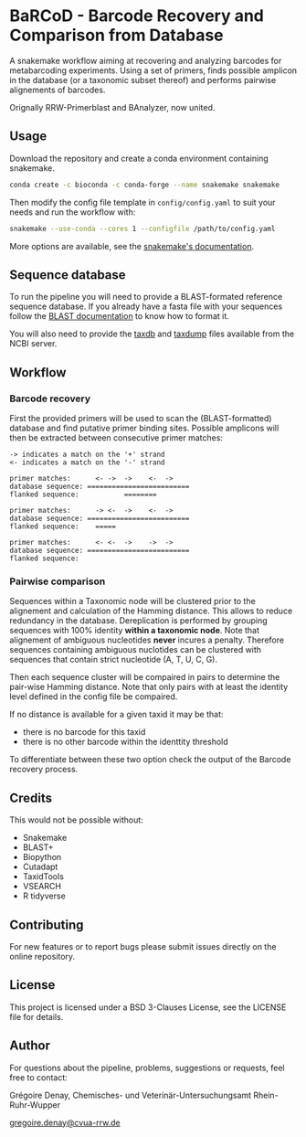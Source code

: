 # BaRCoD - Barcode Recovery and Comparison from Database

A snakemake workflow aiming at recovering and analyzing barcodes for metabarcoding experiments.
Using a set of primers, finds possible amplicon in the database (or a taxonomic subset thereof) and performs pairwise alignements of barcodes.

Orignally RRW-Primerblast and BAnalyzer, now united.

## Usage

Download the repository and create a conda environment containing snakemake.

```bash
conda create -c bioconda -c conda-forge --name snakemake snakemake
```

Then modify the config file template in `config/config.yaml` to suit your needs
and run the workflow with:

```bash
snakemake --use-conda --cores 1 --configfile /path/to/config.yaml
```

More options are available, see the [snakemake's documentation](https://snakemake.readthedocs.io/en/stable/).

## Sequence database

To run the pipeline you will need to provide a BLAST-formated reference sequence database.
If you already have a fasta file with your sequences follow the [BLAST documentation](https://www.ncbi.nlm.nih.gov/books/NBK279688/)
to know how to format it.

You will also need to provide the [taxdb](https://ftp.ncbi.nlm.nih.gov/blast/db/taxdb.tar.gz) and 
[taxdump](https://ftp.ncbi.nlm.nih.gov/pub/taxonomy/new_taxdump/new_taxdump.tar.gz)
files available from the NCBI server.

## Workflow

### Barcode recovery

First the provided primers will be used to scan the (BLAST-formatted) database and find putative 
primer binding sites. Possible amplicons will then be extracted between consecutive primer matches:

```
-> indicates a match on the '+' strand 
<- indicates a match on the '-' strand

primer matches:      <- ->  ->    <-  ->
database sequence: =========================
flanked sequence:           ========

primer matches:      -> <-  ->    <-  ->
database sequence: =========================
flanked sequence:    =====       

primer matches:      <- <-  ->    ->  ->
database sequence: =========================
flanked sequence:  
```

### Pairwise comparison

Sequences within a Taxonomic node will be clustered prior to the alignement and calculation of the Hamming distance.
This allows to reduce redundancy in the database. Dereplication is performed by grouping 
sequences with 100% identity **within a taxonomic node**. 
Note that alignement of ambiguous nucleotides **never** incures a penalty. Therefore sequences
containing ambiguous nuclotides can be clustered with sequences that contain strict nucleotide (A, T, U, C, G). 

Then each sequence cluster will be compaired in pairs to determine the pair-wise Hamming distance.
Note that only pairs with at least the identity level defined in the config file be compaired.

If no distance is available for a given taxid it may be that:
* there is no barcode for this taxid
* there is no other barcode within the identtity threshold

To differentiate between these two option check the output of the Barcode recovery process.

## Credits

This would not be possible without: 

* Snakemake
* BLAST+
* Biopython
* Cutadapt
* TaxidTools
* VSEARCH
* R tidyverse

## Contributing

For new features or to report bugs please submit issues directly on the online repository.

## License

This project is licensed under a BSD 3-Clauses License, see the LICENSE file for details.

## Author

For questions about the pipeline, problems, suggestions or requests, feel free to contact:

Grégoire Denay, Chemisches- und Veterinär-Untersuchungsamt Rhein-Ruhr-Wupper 

<gregoire.denay@cvua-rrw.de>